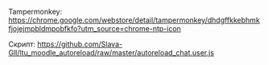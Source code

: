 Tampermonkey:
  https://chrome.google.com/webstore/detail/tampermonkey/dhdgffkkebhmkfjojejmpbldmpobfkfo?utm_source=chrome-ntp-icon

Скрипт:
  https://github.com/Slava-Gll/ltu_moodle_autoreload/raw/master/autoreload_chat.user.js
